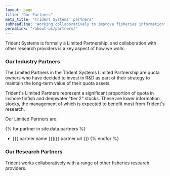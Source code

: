 ```yaml
---
layout: page
title: "Our Partners"
meta_title: "Trident Systems' partners"
subheadline: "Working collaboratively to improve fisheries information"
permalink: "/about-us/partners/"
---
```


Trident Systems is formally a Limited Partnership, and collaboration with other research providers is a key aspect of how we work.  

### Our Industry Partners

The Limited Partners in the Trident Systems Limited Partnership are quota owners who have decided to invest in R&D as part of their strategy to maintain the long-term value of their quota assets.

Trident's Limited Partners represent a significant proportion of quota in inshore finfish and deepwater "tier 2" stocks.  These are lower information stocks, the management of which is expected to benefit most from Trident's research.

Our Limited Partners are:

{% for partner in site.data.partners %}
+ [{{ partner.name }}]({{ partner.url }})
{% endfor %}


### Our Research Partners

Trident works collaboratively with a range of other fisheries research providers.
